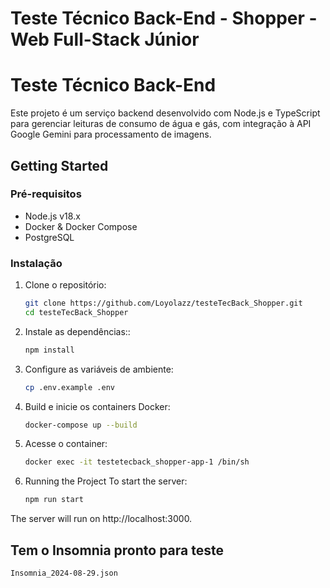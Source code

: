 # Teste Técnico Back-End - Shopper - Web Full-Stack Júnior

# Teste Técnico Back-End

Este projeto é um serviço backend desenvolvido com Node.js e TypeScript para gerenciar leituras de consumo de água e 
gás, com integração à API Google Gemini para processamento de imagens.

## Getting Started

### Pré-requisitos

- Node.js v18.x
- Docker & Docker Compose
- PostgreSQL

### Instalação

1. Clone o repositório:
   ```sh
   git clone https://github.com/Loyolazz/testeTecBack_Shopper.git
   cd testeTecBack_Shopper

2. Instale as dependências::
   ```sh
   npm install

3. Configure as variáveis de ambiente:
   ```sh
   cp .env.example .env
   
4. Build e inicie os containers Docker:
   ```sh
   docker-compose up --build

5. Acesse o container:
   ```sh
   docker exec -it testetecback_shopper-app-1 /bin/sh

6. Running the Project
To start the server:
   ```sh
   npm run start

The server will run on http://localhost:3000.

## Tem o Insomnia pronto para teste
   ```sh
   Insomnia_2024-08-29.json
